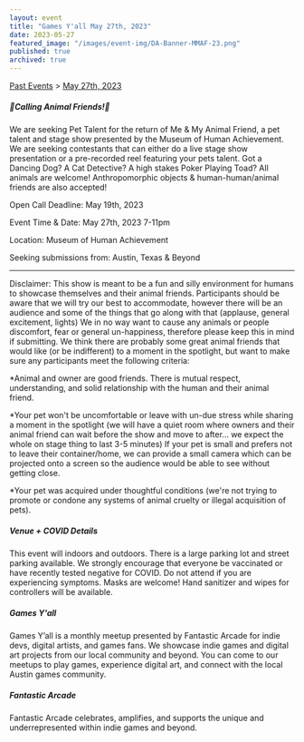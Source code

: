 ```yaml
---
layout: event
title: "Games Y'all May 27th, 2023"
date: 2023-05-27
featured_image: "/images/event-img/DA-Banner-MMAF-23.png"
published: true
archived: true
---
```


[Past Events](../html/events.html) > [May 27th, 2023](event-may-2023.html)

##### 🦅Calling Animal Friends!🦅

We are seeking Pet Talent for the return of Me & My Animal Friend, a pet talent and stage show presented by the Museum of Human Achievement. We are seeking contestants that can either do a live stage show presentation or a pre-recorded reel featuring your pets talent. Got a Dancing Dog? A Cat Detective? A high stakes Poker Playing Toad? All animals are welcome! Anthropomorphic objects & human-human/animal friends are also accepted!
  
Open Call Deadline: May 19th, 2023
  
Event Time & Date: May 27th, 2023 7-11pm
  
Location: Museum of Human Achievement
  
Seeking submissions from: Austin, Texas & Beyond
  
______________________________________________________
  
Disclaimer: This show is meant to be a fun and silly environment for humans to showcase themselves and their animal friends. Participants should be aware that we will try our best to accommodate, however there will be an audience and some of the things that go along with that (applause, general excitement, lights) We in no way want to cause any animals or people discomfort, fear or general un-happiness, therefore please keep this in mind if submitting. We think there are probably some great animal friends that would like (or be indifferent) to a moment in the spotlight, but want to make sure any participants meet the following criteria:
  
*Animal and owner are good friends. There is mutual respect, understanding, and solid relationship with the human and their animal friend.
  
*Your pet won't be uncomfortable or leave with un-due stress while sharing a moment in the spotlight (we will have a quiet room where owners and their animal friend can wait before the show and move to after... we expect the whole on stage thing to last 3-5 minutes) If your pet is small and prefers not to leave their container/home, we can provide a small camera which can be projected onto a screen so the audience would be able to see without getting close.
  
*Your pet was acquired under thoughtful conditions (we're not trying to promote or condone any systems of animal cruelty or illegal acquisition of pets).

##### Venue + COVID Details

This event will indoors and outdoors. There is a large parking lot and street parking available.
We strongly encourage that everyone be vaccinated or have recently tested negative for COVID. Do not attend if you are experiencing symptoms. Masks are welcome! Hand sanitizer and wipes for controllers will be available.

##### Games Y'all

Games Y’all is a monthly meetup presented by Fantastic Arcade for indie devs, digital artists, and games fans. We showcase indie games and digital art projects from our local community and beyond. You can come to our meetups to play games, experience digital art, and connect with the local Austin games community.

##### Fantastic Arcade

Fantastic Arcade celebrates, amplifies, and supports the unique and underrepresented within indie games and beyond.
